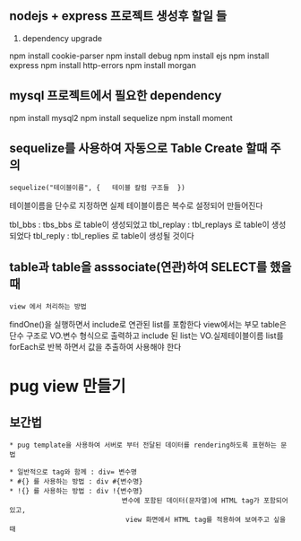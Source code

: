 ## nodejs + express 프로젝트 생성후 할일 들

1. dependency upgrade

npm install cookie-parser
npm install debug
npm install ejs
npm install express
npm install http-errors
npm install morgan

## mysql 프로젝트에서 필요한 dependency

npm install mysql2
npm install sequelize
npm install moment

## sequelize를 사용하여 자동으로 Table Create 할때 주의

    sequelize("테이블이름", {   테이블 칼럼 구조들  })

테이블이름을 단수로 지정하면 실제 테이블이름은 복수로 설정되어 만들어진다

tbl_bbs : tbs_bbs 로 table이 생성되었고
tbl_replay : tbl_replays 로 table이 생성되었다
tbl_reply : tbl_replies 로 table이 생성될 것이다

## table과 table을 asssociate(연관)하여 SELECT를 했을때

    view 에서 처리하는 방법

findOne()을 실행하면서 include로 연관된 list를 포함한다
view에서는 부모 table은 단수 구조로 VO.변수 형식으로 출력하고
include 된 list는 VO.실제테이블이름 list를
forEach로 반복 하면서 값을 추출하여 사용해야 한다

# pug view 만들기

## 보간법

    * pug template을 사용하여 서버로 부터 전달된 데이터를 rendering하도록 표현하는 문법

    * 일반적으로 tag와 함께 : div= 변수명
    * #{} 를 사용하는 방법 : div #{변수명}
    * !{} 를 사용하는 방법 : div !{변수명}
                                변수에 포함된 데이터(문자열)에 HTML tag가 포함되어 있고,
                                 view 화면에서 HTML tag를 적용하여 보여주고 싶을때

